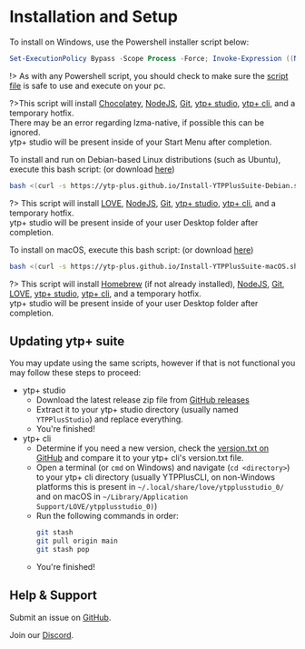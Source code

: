 # Installation and Setup

To install on Windows, use the Powershell installer script below:
```powershell
Set-ExecutionPolicy Bypass -Scope Process -Force; Invoke-Expression ((New-Object System.Net.WebClient).DownloadString('https://ytp-plus.github.io/Install-YTPPlusSuite.ps1'))
```

!> As with any Powershell script, you should check to make sure the [script file](https://ytp-plus.github.io/Install-YTPPlusSuite.ps1) is safe to use and execute on your pc.

?>This script will install [Chocolatey](https://chocolatey.org/), [NodeJS](https://nodejs.org/en/), [Git](https://git-scm.com/), [ytp+ studio](https://github.com/YTP-Plus/YTPPlusStudio), [ytp+ cli](https://github.com/YTP-Plus/YTPPlusCLI), and a temporary hotfix.
</br>There may be an error regarding lzma-native, if possible this can be ignored.
</br>ytp+ studio will be present inside of your Start Menu after completion.

To install and run on Debian-based Linux distributions (such as Ubuntu), execute this bash script: (or download [here](https://ytp-plus.github.io/Install-YTPPlusSuite-Debian.sh))

```bash
bash <(curl -s https://ytp-plus.github.io/Install-YTPPlusSuite-Debian.sh)
```


?> This script will install [LOVE](https://love2d.org/), [NodeJS](https://nodejs.org/en/), [Git](https://git-scm.com/), [ytp+ studio](https://github.com/YTP-Plus/YTPPlusStudio), [ytp+ cli](https://github.com/YTP-Plus/YTPPlusCLI), and a temporary hotfix.
</br>ytp+ studio will be present inside of your user Desktop folder after completion.

To install on macOS, execute this bash script: (or download [here](https://ytp-plus.github.io/Install-YTPPlusSuite-macOS.sh))

```bash
bash <(curl -s https://ytp-plus.github.io/Install-YTPPlusSuite-macOS.sh)
```

?> This script will install [Homebrew](https://brew.sh/) (if not already installed), [NodeJS](https://nodejs.org/en/), [Git](https://git-scm.com/), [LOVE](https://love2d.org/), [ytp+ studio](https://github.com/YTP-Plus/YTPPlusStudio), [ytp+ cli](https://github.com/YTP-Plus/YTPPlusCLI), and a temporary hotfix.
</br>ytp+ studio will be present inside of your user Desktop folder after completion.

## Updating ytp+ suite

You may update using the same scripts, however if that is not functional you may follow these steps to proceed:

* ytp+ studio
	* Download the latest release zip file from [GitHub releases](https://github.com/YTP-Plus/YTPPlusStudio/releases/)
	* Extract it to your ytp+ studio directory (usually named ``YTPPlusStudio``) and replace everything.
	* You're finished!
* ytp+ cli
	* Determine if you need a new version, check the [version.txt on GitHub](https://github.com/YTP-Plus/YTPPlusCLI/blob/main/version.txt) and compare it to your ytp+ cli's version.txt file.
	* Open a terminal (or ``cmd`` on Windows) and navigate (``cd <directory>``) to your ytp+ cli directory (usually YTPPlusCLI, on non-Windows platforms this is present in ``~/.local/share/love/ytpplusstudio_0/`` and on macOS in ``~/Library/Application Support/LOVE/ytpplusstudio_0)``)
	* Run the following commands in order: 
		```bash
		git stash
		git pull origin main
		git stash pop
		```
	* You're finished!

## Help & Support

Submit an issue on [GitHub](https://github.com/YTP-Plus).

Join our [Discord](https://discord.gg/8ppmspR6Wh).
